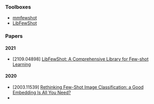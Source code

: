 ### Toolboxes
- [mmfewshot](https://github.com/open-mmlab/mmfewshot)
- [LibFewShot](https://github.com/RL-VIG/LibFewShot)

### Papers
#### 2021
- [2109.04898] [LibFewShot: A Comprehensive Library for Few-shot Learning](https://arxiv.org/abs/2109.04898)

#### 2020
- [2003.11539] [Rethinking Few-Shot Image Classification: a Good Embedding Is All You Need?](https://arxiv.org/abs/2003.11539)
- 
